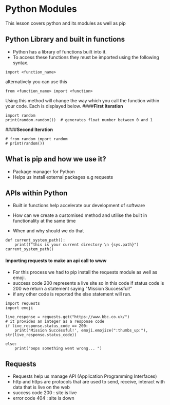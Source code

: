 # Python Modules
This lesson covers python and its modules as well as pip

## Python Library and built in functions
- Python has a library of functions built into it.
- To access these functions they must be imported using the following syntax.
```
import <function_name> 
```
alternatively you can use this
```
from <function_name> import <function>
```
Using this method will change the way which you call the function within your code. Each is displayed below.
####**First Iteration**
```
import random
print(random.random())  # generates float number between 0 and 1
```
####**Second Iteration**
```
# from random import random
# print(random())
```
## What is pip and how we use it?
- Package manager for Python
- Helps us install external packages e.g requests

## APIs within Python

- Built in functions help accelerate our development of software


- How can we create a customised method and utilise the built in functionality at the same time
- When and why should we do that
```
def current_system_path():
    print(f"this is your current directory \n {sys.path}")
current_system_path()

```
#### Importing requests to make an api call to www
- For this process we had to pip install the requests module as well as emoji.
- success code 200 represents a live site so in this code if status code is 200 we return a statement saying "Mission Successful!"
- if any other code is reported the else statement will run.
```
import requests
import emoji

live_response = requests.get("https://www.bbc.co.uk/")
# it provides an integer as a response code
if live_response.status_code == 200:
    print('Mission Successful!', emoji.emojize(":thumbs_up:"), str(live_response.status_code))

else:
    print("oops something went wrong... ")
```
## Requests
- Requests help us manage API (Application Programming Interfaces)
- http and https are protocols that are used to send, receive, interact with data that is live on the web
- success code 200 : site is live
- error code 404 : site is down

